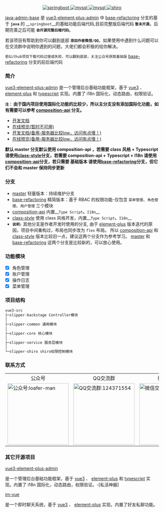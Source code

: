 <p align="center">
  <a href="https://spring.io/projects/spring-boot">
    <img src="https://img.shields.io/badge/springboot-2.5.1-brightgreen.svg" alt="springboot">
  </a>
  <a href="https://www.mysql.com/">
    <img src="https://img.shields.io/badge/mysql-8.0.23-brightgreen.svg" alt="mysql">
  </a>
  <a href="https://mp.baomidou.com/">
    <img src="https://img.shields.io/badge/mybatis--plus-3.4.2-brightgreen.svg" alt="mysql">
  </a>
  <a href="https://shiro.apache.org/">
    <img src="https://img.shields.io/badge/shiro-1.7.1-brightgreen.svg" alt="shiro">
  </a>
</p>

[java-admin-base](https://github.com/gmingchen/java-admin-base) 是 [vue3-element-plus-admin](https://github.com/gmingchen/vue3-element-plus-admin) 中 [base-refactoring](https://github.com/gmingchen/vue3-element-plus-admin/tree/base-refactoring) 分支的基于 __`java`__ 的 __`springboot`__的基础功能后端代码,目前完整版后端代码 __`暂未开源`__。后期完善之后可能 __`会开源完整后端代码`__。

若该项目有帮助到你可以翻到底部 __`添加作者微信/QQ`__，如果使用中遇到什么问题可以在交流群中说明你遇到的问题，大佬们都会积极的给你解决。

`若Github项目下载代码过慢或失败，可以翻到底部，关注公众号获取基础版` [base-refactoring](https://github.com/gmingchen/vue3-element-plus-admin/tree/base-refactoring) 分支的前后端代码

### 简介

[vue3-element-plus-admin](https://github.com/gmingchen/vue3-element-plus-admin) 是一个管理后台基础功能框架，基于 [vue3](https://github.com/vuejs/vue-next) 、 [element-plus](https://github.com/element-plus/element-plus) 和 [typescript](https://github.com/microsoft/TypeScript) 实现。内置了 i18n 国际化，动态路由，权限验证。

**__`注：`__ 由于国内项目使用国际化功能的比较少，所以主分支没有添加国际化功能，如有需要可以参考 [composition-api](https://github.com/1240235512/vue3/tree/composition-api) 分支。**

- [开发文档](https://gmingchen.github.io/vue3-element-plus-admin-doc/)
- [在线预览(暂时不可用)](https://gmingchen.github.io/vue3-element-plus-admin/index.html)
- [开发文档(备用-服务器比较low，访问有点慢！)](http://frame.gumingchen.icu/docs/)
- [在线预览(备用-服务器比较low，访问有点慢！)](http://frame.gumingchen.icu)

**默认 master 分支默认使用 composition-api ，若需要 class 风格 + Typescript 请使用[class-style](https://github.com/1240235512/vue3/tree/class-style)分支，若需要 composition-api + Typescript + I18n 请使用[composition-api](https://github.com/1240235512/vue3/tree/composition-api)分支，若只需要 基础版本 请使用[base-refactoring](https://github.com/1240235512/vue3/tree/base-refactoring)分支，但它们不会和 master 保持同步更新**

### 分支
- [master](https://github.com/gmingchen/vue3-element-plus-admin/tree/master) 轻量版本：持续维护分支
- [base-refactoring](https://github.com/gmingchen/vue3-element-plus-admin/tree/base-refactoring) 精简版本：基于 RBAC 的权限功能-仅包含 `菜单管理`、`角色管理`、`用户管理` 三个模块
- [composition-api](https://github.com/1240235512/vue3/tree/composition-api) 内置__`Type Script`__、__`I18n`__
- [class-style](https://github.com/1240235512/vue3/tree/class-style) 使用 class 风格开发，内置__`Type Script`__、__`I18n`__
- __`说明:`__ 其他分支是作者开发时使用的分支, 由于 [element-plus](https://github.com/element-plus/element-plus) 版本迭代的原因，项目中间重构过，布局也同步改为 `flex` 布局。 所以 [composition-api](https://github.com/1240235512/vue3/tree/composition-api) 和 [class-style](https://github.com/1240235512/vue3/tree/class-style) 版本比较旧一点，建议这两个分支作为参考学习。 [master](https://github.com/gmingchen/vue3-element-plus-admin/tree/master) 和 [base-refactoring](https://github.com/gmingchen/vue3-element-plus-admin/tree/base-refactoring) 这两个分支是比较新的，可以放心使用。

### 功能模块

- [X] 角色管理
- [X] 账户管理
- [X] 操作日志
- [X] 菜单管理

### 项目结构

```bash
vue3-src
├─slipper-backstage Controller模块
│
├─slipper-common 通用模块
│
├─slipper-core 核心模块
│
├─slipper-service 服务层模块
│
└─slipper-shiro shiro权限控制模块
```

### 联系方式

<table>
  <tr align="center">
    <td>公众号</td>
    <td>QQ交流群</td>
    <td>微信交流群</td>
    <td>微信</td>
    <td>QQ</td>
  </tr>
  <tr>
    <td>
      <img src="http://oss.gumingchen.icu/image/official-account-qr-code.jpg" width="200px" title="公众号" alt="公众号:loafer-man" />
    </td>
    <td>
      <img src="http://oss.gumingchen.icu/image/qq-group-qr-code.jpg" width="200px" title="QQ交流群" alt="QQ交流群:124371554" />
    </td>
    <td>
      <img src="http://oss.gumingchen.icu/image/wechat-group-qr-code.jpg" width="200px" title="微信交流群" alt="微信交流群:124371554" />
    </td>
    <td>
      <img src="http://oss.gumingchen.icu/image/wechat-qr-code-1.jpg" width="200px" title="微信" alt="微信:Gy1240235512" />
    </td>
    <td>
      <img src="http://oss.gumingchen.icu/image/qq-qr-code.jpg" width="200px" title="QQ" alt="QQ:1240235512" />
    </td>
  </tr>
</table>

### 其它开源项目

[vue3-element-plus-admin](https://github.com/gmingchen/vue3-element-plus-admin)

是一个管理后台基础功能框架，基于 [vue3](https://github.com/vuejs/vue-next) 、 [element-plus](https://github.com/element-plus/element-plus) 和 [typescript](https://github.com/microsoft/TypeScript) 实现。内置了 i18n 国际化，动态路由，权限验证。-[私活神器]

[im-vue](https://github.com/gmingchen/im-vue)

是一个即时聊天系统，基于 [vue3](https://github.com/vuejs/vue-next) 、 [element-plus](https://github.com/element-plus/element-plus) 实现。内置了好友私聊功能。



